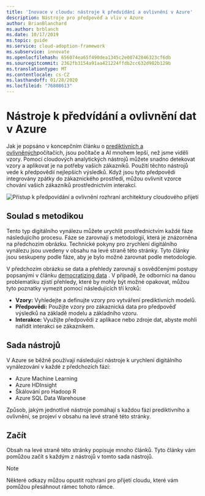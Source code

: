 ```yaml
---
title: 'Inovace v cloudu: nástroje k předvídání a ovlivnění v Azure'
description: Nástroje pro předpověď a vliv v Azure
author: BrianBlanchard
ms.author: brblanch
ms.date: 10/17/2019
ms.topic: guide
ms.service: cloud-adoption-framework
ms.subservice: innovate
ms.openlocfilehash: 656074ea65f490dea1345c2e00742846323cf6db
ms.sourcegitcommit: 2362fb3154a91aa421224ffdb2cc632d982b129b
ms.translationtype: MT
ms.contentlocale: cs-CZ
ms.lasthandoff: 01/28/2020
ms.locfileid: "76808613"
---
```

# <a name="tools-to-predict-and-influence-data-in-azure"></a>Nástroje k předvídání a ovlivnění dat v Azure

Jak je popsáno v koncepčním článku o [prediktivních a ovlivněných](../considerations/predict.md)počítačích, jsou počítače a AI mnohem lepší, než jsme viděli vzory. Pomocí cloudových analytických nástrojů můžete snadno detekovat vzory a aplikovat je na potřeby vašich zákazníků. Použití těchto nástrojů vede k předpovědií nejlepších výsledků. Když jsou tyto předpovědi integrovány zpátky do zákaznického prostředí, můžou ovlivnit vzorce chování vašich zákazníků prostřednictvím interakcí.

![Přístup k předpovídání a ovlivnění rozhraní architektury cloudového přijetí](../../_images/innovate/predict-and-influence.png)

## <a name="alignment-to-the-methodology"></a>Soulad s metodikou

Tento typ digitálního vynálezu můžete urychlit prostřednictvím každé fáze následujícího procesu. Fáze se zarovnají s metodologií, která je znázorněna na předchozím obrázku. Technické pokyny pro zrychlení digitálního vynálezu jsou uvedeny v obsahu na levé straně této stránky. Tyto články jsou seskupeny podle fáze, aby je bylo možné zarovnat podle metodologie.

V předchozím obrázku se data a přehledy zarovnají s osvědčenými postupy popsanými v článku [democratizing data](./data.md) . V případě, že odborníci na danou problematiku zjistí přehledy, které by mohly být možné opakovat, můžou tyto poznatky vymezit pomocí následujících tří kroků:

- **Vzory:** Vyhledejte a definujte vzory pro vytváření prediktivních modelů.
- **Předpovědi:** Použijte vzory pro zákaznická data pro předpověď výsledků na základě modelu a základního vzoru.
- **Interakce:** Využijte předpovědi z aplikace nebo zdroje dat, abyste mohli nařídit interakci se zákazníkem.

## <a name="toolchain"></a>Sada nástrojů

V Azure se běžně používají následující nástroje k urychlení digitálního vynálezování v každé z předchozích fází:

- Azure Machine Learning
- Azure HDInsight
- Škálování pro Hadoop R
- Azure SQL Data Warehouse

Způsob, jakým jednotlivé nástroje pomáhají s každou fází prediktivního a ovlivnění, se projeví v obsahu na levé straně této stránky.

## <a name="get-started"></a>Začít

Obsah na levé straně této stránky popisuje mnoho článků. Tyto články vám pomůžou začít s každým z nástrojů v tomto sada nástrojů.

> [!NOTE]
> Některé odkazy můžou opustit rozhraní pro přijetí cloudu, které vám pomůžou přesáhnout rámec tohoto rámce.
